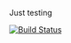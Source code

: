 Just testing


[![Build Status](https://cloud.drone.io/api/badges/useware/cdtest/status.svg)](https://cloud.drone.io/useware/cdtest)

